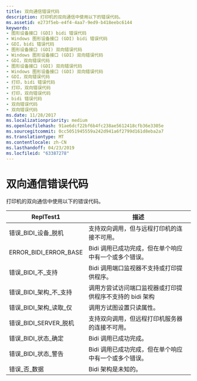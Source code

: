```yaml
---
title: 双向通信错误代码
description: 打印机的双向通信中使用以下的错误代码。
ms.assetid: e273f5eb-e4f4-4aa7-9ed9-b418eebc6144
keywords:
- 图形设备接口 (GDI) bidi 错误代码
- Windows 图形设备接口 (GDI) bidi 错误代码
- GDI，bidi 错误代码
- 图形设备接口 (GDI) 双向错误代码
- Windows 图形设备接口 (GDI) 双向错误代码
- GDI，双向错误代码
- 图形设备接口 (GDI) 双向错误代码
- Windows 图形设备接口 (GDI) 双向错误代码
- GDI，双向错误代码
- 打印，bidi 错误代码
- 打印，双向错误代码
- 打印，双向错误代码
- bidi 错误代码
- 双向错误代码
- 双向错误代码
ms.date: 11/28/2017
ms.localizationpriority: medium
ms.openlocfilehash: 91ae6dcf22bf6b4fc238ae5612418cfb36e3305e
ms.sourcegitcommit: 0cc5051945559a242d941a6f2799d161d8eba2a7
ms.translationtype: MT
ms.contentlocale: zh-CN
ms.lasthandoff: 04/23/2019
ms.locfileid: "63387278"
---
```

# <a name="bidirectional-communication-error-codes"></a>双向通信错误代码


打印机的双向通信中使用以下的错误代码。

| ReplTest1                               | 描述                                                                                            |
|-------------------------------------|--------------------------------------------------------------------------------------------------------|
| 错误\_BIDI\_设备\_脱机        | 支持双向调用，但与远程打印机的连接不可用。                  |
| ERROR\_BIDI\_ERROR\_BASE            | Bidi 调用已成功完成，但在单个响应中有一个或多个错误。    |
| 错误\_BIDI\_不\_支持         | Bidi 调用端口监视器不支持或打印提供程序。                                  |
| 错误\_BIDI\_架构\_不\_支持 | 调用方尝试访问端口监视器或打印提供程序不支持的 bidi 架构 |
| 错误\_BIDI\_架构\_读取\_仅     | 调用方试图设置只读属性。                                                           |
| 错误\_BIDI\_SERVER\_脱机        | 支持双向调用，但远程打印机服务器的连接不可用。           |
| 错误\_BIDI\_状态\_确定             | Bidi 调用已成功完成。                                                                  |
| 错误\_BIDI\_状态\_警告        | Bidi 调用已成功完成，但在单个响应中有一个或多个错误。    |
| 错误\_否\_数据                     | Bidi 架构是未知的。                                                                            |

 

 

 




